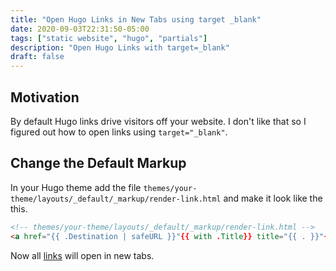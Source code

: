 ```yaml
---
title: "Open Hugo Links in New Tabs using target _blank"
date: 2020-09-03T22:31:50-05:00
tags: ["static website", "hugo", "partials"]
description: "Open Hugo Links with target=_blank"
draft: false
---
```


## Motivation
By default Hugo links drive visitors off your website.  I don't like that so I figured out how to open links using `target="_blank"`.

## Change the Default Markup
In your Hugo theme add the file `themes/your-theme/layouts/_default/_markup/render-link.html` and make it look like the this.

```html
<!-- themes/your-theme/layouts/_default/_markup/render-link.html -->
<a href="{{ .Destination | safeURL }}"{{ with .Title}} title="{{ . }}"{{ end }}{{ if strings.HasPrefix .Destination "http" }} rel="noopener noreferrer" target="_blank"{{ end }}>{{ .Text }}</a>
```

Now all [links](https://krishamoud.me) will open in new tabs.
